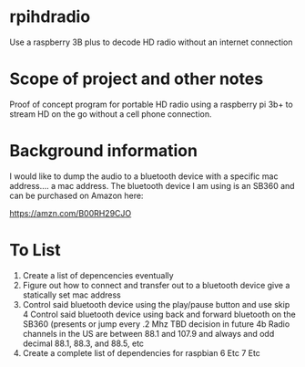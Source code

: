 # rpihdradio
Use a raspberry 3B plus to decode HD radio without an internet connection

# Scope of project and other notes
Proof of concept program for portable HD radio using a raspberry pi 3b+ to stream HD on the go without a cell phone connection.

# Background information
I would like to dump the audio to a bluetooth device with a specific mac address.... a mac address.
The bluetooth device I am using is an SB360 and can be purchased on Amazon here:

https://amzn.com/B00RH29CJO

# To List
1. Create a list of depencencies eventually
2. Figure out how to connect and transfer out to a bluetooth device give a statically set mac address
3. Control said bluetooth device using the play/pause button and use skip
4  Control said bluetooth device using back and forward bluetooth on the SB360 (presents or jump every .2 Mhz TBD decision in future
4b Radio channels in the US are between 88.1 and 107.9 and always and odd decimal 88.1, 88.3, and 88.5, etc
5. Create a complete list of dependencies for raspbian
6  Etc
7  Etc
